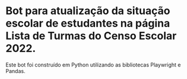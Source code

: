 # Bot para atualização da situação escolar de estudantes na página Lista de Turmas do Censo Escolar 2022.

Este bot foi construído em Python utilizando as bibliotecas Playwright e Pandas.
